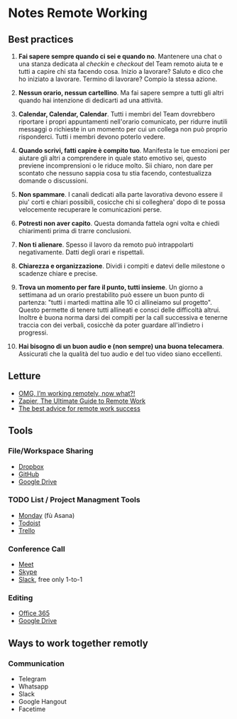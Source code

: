 # Notes Remote Working

## Best practices

1. **Fai sapere sempre quando ci sei e quando no**. Mantenere una chat o una stanza dedicata al *checkin* e *checkout* del Team remoto aiuta te e tutti a capire chi sta facendo cosa. Inizio a lavorare? Saluto e dico che ho iniziato a lavorare. Termino di lavorare? Compio la stessa azione.

2. **Nessun orario, nessun cartellino**. Ma fai sapere sempre a tutti gli altri quando hai intenzione di dedicarti ad una attività.

3. **Calendar, Calendar, Calendar**. Tutti i membri del Team dovrebbero riportare i propri appuntamenti nell'orario comunicato, per ridurre inutili messaggi o richieste in un momento per cui un collega non può proprio risponderci. Tutti i membri devono poterlo vedere.

4. **Quando scrivi, fatti capire è compito tuo**. Manifesta le tue emozioni per aiutare gli altri a comprendere in quale stato emotivo sei, questo previene incomprensioni o le riduce molto. Sii chiaro, non dare per scontato che nessuno sappia cosa tu stia facendo, contestualizza domande o discussioni.

5. **Non spammare**. I canali dedicati alla parte lavorativa devono essere il piu' corti e chiari possibili, cosicche chi si colleghera' dopo di te possa velocemente recuperare le comunicazioni perse.

6. **Potresti non aver capito**. Questa domanda fattela ogni volta e chiedi chiarimenti prima di trarre conclusioni.

7. **Non ti alienare**. Spesso il lavoro da remoto può intrappolarti negativamente. Datti degli orari e rispettali.

8. **Chiarezza e organizzazione**. Dividi i compiti e datevi delle milestone o scadenze chiare e precise.

9. **Trova un momento per fare il punto, tutti insieme**. Un giorno a settimana ad un orario prestabilito può essere un buon punto di partenza: "tutti i martedi mattina alle 10 ci allineiamo sul progetto". Questo permette di tenere tutti allineati e consci delle difficoltà altrui. Inoltre è buona norma darsi dei compiti per la call successiva e tenerne traccia con dei verbali, cosicchè da poter guardare all'indietro i progressi.

10. **Hai bisogno di un buon audio e (non sempre) una buona telecamera**. Assicurati che la qualità del tuo audio e del tuo video siano eccellenti.

## Letture

- [OMG, I’m working remotely, now what?!](https://benediktlehnert.github.io/) 
- [Zapier, The Ultimate Guide to Remote Work](https://zapier.com/learn/remote-work/)
- [The best advice for remote work success](https://blog.trello.com/remote-work-team-success-guide)

## Tools

### File/Workspace Sharing

- [Dropbox](https://dropbox.com)
- [GitHub](https://github.com)
- [Google Drive](https://drive.google.com)

### TODO List / Project Managment Tools

- [Monday](https://monday.com) (fù Asana)
- [Todoist](https://todoist.com/it)
- [Trello](https://trello.com)

### Conference Call

- [Meet](https://meet.google.com)
- [Skype](https://skype.com)
- [Slack](https://slack.com), free only 1-to-1

### Editing

- [Office 365](https://office.com)
- [Google Drive](https://drive.google.com)

## Ways to work together remotly

### Communication

- Telegram
- Whatsapp
- Slack
- Google Hangout
- Facetime